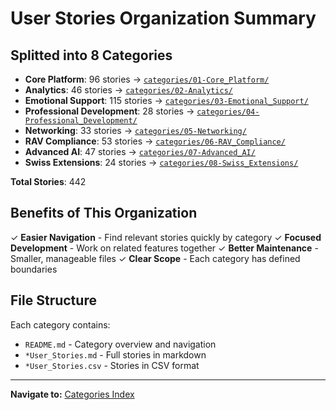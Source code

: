 # User Stories Organization Summary

## Splitted into 8 Categories

- **Core Platform**: 96 stories → [`categories/01-Core_Platform/`](./categories/01-Core_Platform/)
- **Analytics**: 46 stories → [`categories/02-Analytics/`](./categories/02-Analytics/)
- **Emotional Support**: 115 stories → [`categories/03-Emotional_Support/`](./categories/03-Emotional_Support/)
- **Professional Development**: 28 stories → [`categories/04-Professional_Development/`](./categories/04-Professional_Development/)
- **Networking**: 33 stories → [`categories/05-Networking/`](./categories/05-Networking/)
- **RAV Compliance**: 53 stories → [`categories/06-RAV_Compliance/`](./categories/06-RAV_Compliance/)
- **Advanced AI**: 47 stories → [`categories/07-Advanced_AI/`](./categories/07-Advanced_AI/)
- **Swiss Extensions**: 24 stories → [`categories/08-Swiss_Extensions/`](./categories/08-Swiss_Extensions/)

**Total Stories**: 442

## Benefits of This Organization

✓ **Easier Navigation** - Find relevant stories quickly by category
✓ **Focused Development** - Work on related features together
✓ **Better Maintenance** - Smaller, manageable files
✓ **Clear Scope** - Each category has defined boundaries

## File Structure

Each category contains:
- `README.md` - Category overview and navigation
- `*User_Stories.md` - Full stories in markdown
- `*User_Stories.csv` - Stories in CSV format

---

**Navigate to:** [Categories Index](./categories/)

